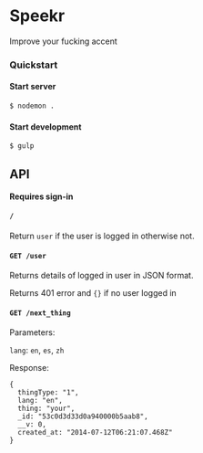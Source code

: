 Speekr
======

Improve your fucking accent

### Quickstart

#### Start server

```bash
$ nodemon .
```

#### Start development

```bash
$ gulp
```

## API

**Requires sign-in**

#### `/`

Return `user` if the user is logged in otherwise not.

#### `GET /user`

Returns details of logged in user in JSON format.

Returns 401 error and `{}` if no user logged in

#### `GET /next_thing`

Parameters:

`lang`: `en`, `es`, `zh`

Response:

    {
      thingType: "1",
      lang: "en",
      thing: "your",
      _id: "53c0d3d33d0a940000b5aab8",
      __v: 0,
      created_at: "2014-07-12T06:21:07.468Z"
    }
